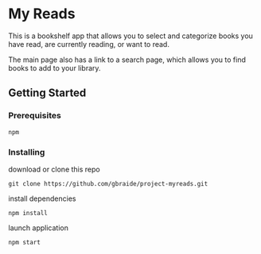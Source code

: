 # My Reads

This is a bookshelf app that allows you to select and categorize books you have read, are currently reading, or want to read. 

The main page also has a link to a search page, which allows you to find books to add to your library.

## Getting Started
### Prerequisites
```
npm
```

### Installing

download or clone this repo
```
git clone https://github.com/gbraide/project-myreads.git
```

install dependencies

```
npm install
```

launch application
```
npm start
```